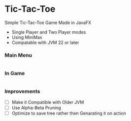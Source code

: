 # Tic-Tac-Toe
Simple Tic-Tac-Toe Game Made in JavaFX
 - Single Player and Two Player modes
 - Using MiniMax
 - Compatable with JVM 22 or later

### Main Menu
![]()

### In Game
![]()

### Improvements
 - [ ] Make it Compatible with Older JVM
 - [ ] Use Alpha-Beta Pruning
 - [ ] Optimize to save tree rather then Genarating it on action
